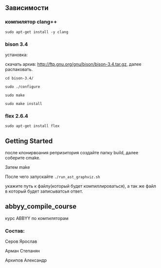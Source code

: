 ## Зависимости
### компилятор clang++

`sudo apt-get install -y clang`

### bison 3.4
установка:

скачать архив: http://ftp.gnu.org/gnu/bison/bison-3.4.tar.gz, далее распаковать.

`cd bison-3.4/`

`sudo ./configure`

`sudo make`

`sudo make install`

### flex 2.6.4

`sudo apt-get install flex`

## Getting Started
после клонирвоания репризитория создайте папку build, далее соберите cmake. 

Затем make

После чего запускайте
`./run_ast_graphviz.sh`

укажите путь к файлу(который будет компиллироваться), а так же файл в который будет записыватсья ответ.

## abbyy_compile_course
курс ABBYY по компиляторам
### Состав:
Серов Ярослав

Арман Степанян

Архипов Александр

